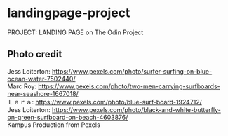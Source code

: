 # landingpage-project
PROJECT: LANDING PAGE on The Odin Project

## Photo credit
Jess Loiterton: https://www.pexels.com/photo/surfer-surfing-on-blue-ocean-water-7502440/<br>
Marc Roy: https://www.pexels.com/photo/two-men-carrying-surfboards-near-seashore-1667018/<br>
Ｌａｒａ: https://www.pexels.com/photo/blue-surf-board-1924712/<br>
Jess Loiterton: https://www.pexels.com/photo/black-and-white-butterfly-on-green-surfboard-on-beach-4603876/<br>
Kampus Production from Pexels
